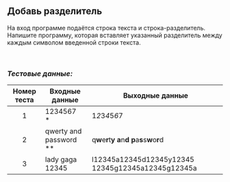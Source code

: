 ## Добавь разделитель

На вход программе подаётся строка текста и строка-разделитель. Напишите программу, которая вставляет
указанный разделитель между каждым символом введенной строки текста.

<br>

### *Тестовые данные:*

| Номер теста | Входные данные            | Выходные данные                                         |
|:-----------:|---------------------------|---------------------------------------------------------|
|      1      | 1234567<br>*              | 1*2*3*4*5*6*7                                           |
|      2      | qwerty and password<br>** | q**w**e**r**t**y** **a**n**d** **p**a**s**s**w**o**r**d |
|      3      | lady gaga<br>12345        | l12345a12345d12345y12345 12345g12345a12345g12345a       |
